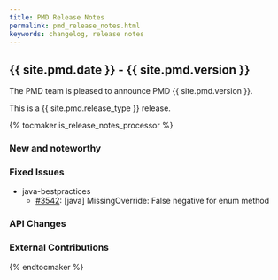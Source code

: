 ```yaml
---
title: PMD Release Notes
permalink: pmd_release_notes.html
keywords: changelog, release notes
---
```


## {{ site.pmd.date }} - {{ site.pmd.version }}

The PMD team is pleased to announce PMD {{ site.pmd.version }}.

This is a {{ site.pmd.release_type }} release.

{% tocmaker is_release_notes_processor %}

### New and noteworthy

### Fixed Issues

*   java-bestpractices
    *   [#3542](https://github.com/pmd/pmd/issues/3542): \[java] MissingOverride: False negative for enum method

### API Changes

### External Contributions

{% endtocmaker %}

